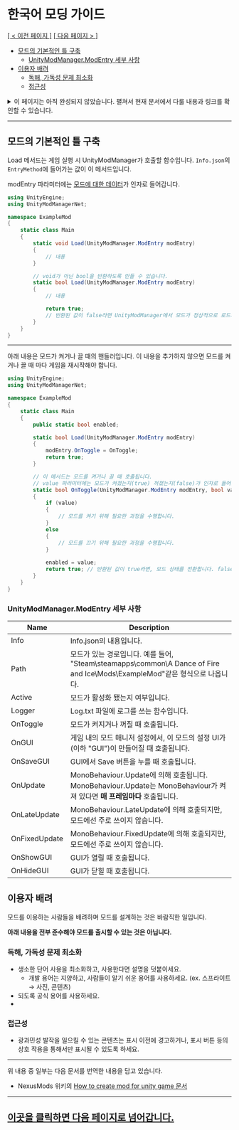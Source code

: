 # 한국어 모딩 가이드 <!-- omit in toc -->

[[ < 이전 페이지 ]](./dev-1.md) [[ 다음 페이지 > ]](./dev-3.md)

- [모드의 기본적인 틀 구축](#모드의-기본적인-틀-구축)
  - [UnityModManager.ModEntry 세부 사항](#unitymodmanagermodentry-세부-사항)
- [이용자 배려](#이용자-배려)
  - [독해, 가독성 문제 최소화](#독해-가독성-문제-최소화)
  - [접근성](#접근성)

<details>
<summary>이 페이지는 아직 완성되지 않았습니다. 펼쳐서 현재 문서에서 다룰 내용과 링크를 확인할 수 있습니다.</summary>

<ul>
    <li>유니티 모드 만들기 튜토리얼: <a href="https://wiki.nexusmods.com/index.php/How_to_create_mod_for_unity_game">https://wiki.nexusmods.com/index.php/How_to_create_mod_for_unity_game</a>
    <ul>
        <li>모드를 만들 때 클래스들의 형태 및 필수 조건 등을 설명하면서 Reflection을 이용해 더 깔끔하게 정리하면 특정 기능을 중점으로 한 프로그래밍이 가능함을 설명.</li>
        <li>Reflection 및 Attribute에 대한 소개 또한 포함.</li>
        <li>+) 독자의 Unity 엔진 자체에 대한 이해도가 중요함. Unity 엔진이 작동하는 방식, 게임의 파일 구조등을 모르면 모딩이 쉽지 않을 가능성이 상당히 높음.</li>
    </ul>
    </li>
    <li>커스텀 Asset 추가: <a href="https://docs.unity3d.com/ru/2021.1/Manual/AssetBundlesIntro.html">https://docs.unity3d.com/ru/2021.1/Manual/AssetBundlesIntro.html</a>
    <ul>
        <li>만약 게임 내에 없는 특정 텍스처를 모드가 필요로 할 일이 생겼을 때 위 문서를 참조해 에셋을 모드 단위로 추가할 수 있는 방법 소개.</li>
    </ul>
    </li>
    <li>커스텀 GUI: <a href="https://docs.unity3d.com/Manual/GUIScriptingGuide.html">https://docs.unity3d.com/Manual/GUIScriptingGuide.html</a>
    <ul>
        <li>유니티 내에서 GUI를 쉽게 만드는 방법을 소개하고 간단한 모드 설정 GUI를 만드는 방법 소개.</li>
    </ul>
    </li>
    <li>Harmony 패치: <a href="https://harmony.pardeike.net/articles/intro.html">https://harmony.pardeike.net/articles/intro.html</a>
        <ul>
        <li>Harmony를 이용해 게임 내에 있는 어셈블리의 메서드를 패치하는 방법 소개.</li>
        <li>패치의 원리에 대한 설명 또한 포함.</li>
        </ul>
    </li>
    <li>C# Reflection: <a href="https://docs.microsoft.com/en-us/dotnet/csharp/programming-guide/concepts/reflection">https://docs.microsoft.com/en-us/dotnet/csharp/programming-guide/concepts/reflection</a></li>
    <li>dnSpy: <a href="https://github.com/dnSpy/dnSpy">https://github.com/dnSpy/dnSpy</a>
        <ul>
        <li>프로그램을 이용해 게임의 코드를 읽는 방법 소개.</li>
        </ul>
    </li>
    <li>UnityAssetBundleExtractor (UABE): <a href="https://github.com/DerPopo/UABE">https://github.com/DerPopo/UABE</a>
        <ul>
        <li>필요한 경우 유니티의 Asset을 뜯고 특정 리소스를 사용하는 방법 소개.</li>
        </ul>
    </li>
    <li>GitHub 등으로 출시된 오픈 소스 (모드)를 참고할 때 오픈 소스의 라이선스를 준수하도록 설명.</li>
</ul>

</details>

---

## 모드의 기본적인 틀 구축

Load 메서드는 게임 실행 시 UnityModManager가 호출할 함수입니다. `Info.json`의 `EntryMethod`에 들어가는 값이 이 메서드입니다.

modEntry 파라미터에는 [모드에 대한 데이터](#unitymodmanagermodentry-세부-사항)가 인자로 들어갑니다.

```cs
using UnityEngine;
using UnityModManagerNet;

namespace ExampleMod
{
    static class Main
    {
        static void Load(UnityModManager.ModEntry modEntry) 
        {
            // 내용
        }

        // void가 아닌 bool을 반환하도록 만들 수 있습니다.
        static bool Load(UnityModManager.ModEntry modEntry)
        {
            // 내용

            return true;
            // 반환된 값이 false라면 UnityModManager에서 모드가 정상적으로 로드되지 않았다고 표시됩니다.
        }
    }
}
```

---

아래 내용은 모드가 켜거나 끌 때의 핸들러입니다. 이 내용을 추가하지 않으면 모드를 켜거나 끌 때 마다 게임을 재시작해야 합니다.


```cs
using UnityEngine;
using UnityModManagerNet;

namespace ExampleMod
{
    static class Main
    {
        public static bool enabled;

        static bool Load(UnityModManager.ModEntry modEntry)
        {
            modEntry.OnToggle = OnToggle;
            return true;
        }

        // 이 메서드는 모드를 켜거나 끌 때 호출됩니다.
        // value 파라미터에는 모드가 켜졌는지(true) 꺼졌는지(false)가 인자로 들어갑니다.
        static bool OnToggle(UnityModManager.ModEntry modEntry, bool value)
        {
            if (value)
            {
                // 모드를 켜기 위해 필요한 과정을 수행합니다.
            }
            else
            {
                // 모드를 끄기 위해 필요한 과정을 수행합니다.
            }
            
            enabled = value;
            return true; // 반환된 값이 true라면, 모드 상태를 전환합니다. false라면 전환하지 않습니다.
        }
    }
}
```


### UnityModManager.ModEntry 세부 사항

| Name            	| Description                                                                                                                        	|
|---------------	|-----------------------------------------------------------------------------------------------------------------------------	|
| Info          	| Info.json의 내용입니다.                                                                                                     	|
| Path          	| 모드가 있는 경로입니다. 예를 들어, "Steam\steamapps\common\A Dance of Fire and Ice\Mods\ExampleMod\"같은 형식으로 나옵니다. 	|
| Active        	| 모드가 활성화 됐는지 여부입니다.                                                                                            	|
| Logger        	| Log.txt 파일에 로그를 쓰는 함수입니다.                                                                                       	|
| OnToggle      	| 모드가 켜지거나 꺼질 때 호출됩니다.                                                                                         	|
| OnGUI         	| 게임 내의 모드 매니저 설정에서, 이 모드의 설정 UI가(이하 "GUI")이 만들어질 때 호출됩니다.                                    	|
| OnSaveGUI     	| GUI에서 Save 버튼을 누를 때 호출됩니다.                                                                                     	|
| OnUpdate      	| MonoBehaviour.Update에 의해 호출됩니다. MonoBehaviour.Update는 MonoBehaviour가 켜져 있다면 **매 프레임마다** 호출됩니다.                                                                                     	|
| OnLateUpdate  	| MonoBehaviour.LateUpdate에 의해 호출되지만, 모드에선 주로 쓰이지 않습니다.                                                  	|
| OnFixedUpdate 	| MonoBehaviour.FixedUpdate에 의해 호출되지만, 모드에선 주로 쓰이지 않습니다.                                                 	|
| OnShowGUI     	| GUI가 열릴 때 호출됩니다.                                                                                                   	|
| OnHideGUI     	| GUI가 닫힐 때 호출됩니다.                                                                                                   	|

## 이용자 배려


모드를 이용하는 사람들을 배려하며 모드를 설계하는 것은 바람직한 일입니다.

**아래 내용을 전부 준수해야 모드를 출시할 수 있는 것은 아닙니다.**

### 독해, 가독성 문제 최소화

- 생소한 단어 사용을 최소화하고, 사용한다면 설명을 덧붙이세요.
  - 개발 용어는 지양하고, 사람들이 알기 쉬운 용어를 사용하세요. (ex. 스프라이트 → 사진, 콘텐츠)
- 되도록 공식 용어를 사용하세요.
- 
### 접근성

- 광과민성 발작을 일으킬 수 있는 콘텐츠는 표시 이전에 경고하거나, 표시 버튼 등의 상호 작용을 통해서만 표시될 수 있도록 하세요.

---

위 내용 중 일부는 다음 문서를 번역한 내용을 담고 있습니다.

* NexusMods 위키의 [How to create mod for unity game 문서](https://wiki.nexusmods.com/index.php/How_to_create_mod_for_unity_game)

---

## [이곳을 클릭하면 다음 페이지로 넘어갑니다.](./dev-3.md) <!-- omit in toc -->